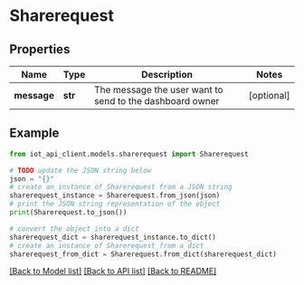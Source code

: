 # Sharerequest


## Properties

Name | Type | Description | Notes
------------ | ------------- | ------------- | -------------
**message** | **str** | The message the user want to send to the dashboard owner | [optional] 

## Example

```python
from iot_api_client.models.sharerequest import Sharerequest

# TODO update the JSON string below
json = "{}"
# create an instance of Sharerequest from a JSON string
sharerequest_instance = Sharerequest.from_json(json)
# print the JSON string representation of the object
print(Sharerequest.to_json())

# convert the object into a dict
sharerequest_dict = sharerequest_instance.to_dict()
# create an instance of Sharerequest from a dict
sharerequest_from_dict = Sharerequest.from_dict(sharerequest_dict)
```
[[Back to Model list]](../README.md#documentation-for-models) [[Back to API list]](../README.md#documentation-for-api-endpoints) [[Back to README]](../README.md)


